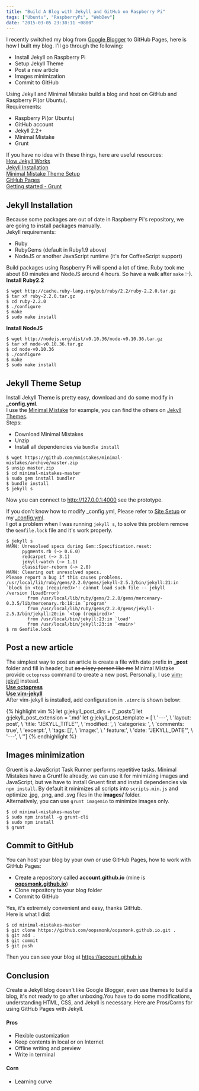 ```yaml
---
title: "Build A Blog with Jekyll and GitHub on Raspberry Pi"
tags: ["Ubuntu", "RaspberryPi", "WebDev"]
date: "2015-03-05 23:30:11 +0800"
---
```


I recently switched my blog from [Google Blogger](http://oopsmonk.blogspot.tw/) to GitHub Pages, here is how I built my blog. I'll go through the following:  

* Install Jekyll on Raspberry Pi  
* Setup Jekyll Theme  
* Post a new article  
* Images minimization
* Commit to GitHub  

Using Jekyll and Minimal Mistake build a blog and host on GitHub and Raspberry Pi(or Ubuntu).  
Requirements: 

* Raspberry Pi(or Ubuntu)  
* GitHub account  
* Jekyll 2.2+  
* Minimal Mistake 
* Grunt

If you have no idea with these things, here are useful resources:  
[How Jekyll Works](http://jekyllbootstrap.com/lessons/jekyll-introduction.html)  
[Jekyll Installation](http://jekyllrb.com/docs/installation/)  
[Minimal Mistake Theme Setup](http://mmistakes.github.io/minimal-mistakes/theme-setup/)  
[GitHub Pages](https://pages.github.com/)  
[Getting started - Grunt](http://gruntjs.com/getting-started)  

## Jekyll Installation  

Because some packages are out of date in Raspberry Pi's repository, we are going to install packages manually.  
Jekyll requirements:  

* Ruby  
* RubyGems (default in Ruby1.9 above)  
* NodeJS or another JavaScript runtime (it's for CoffeeScript support)  

Build packages using Raspberry Pi will spend a lot of time. Ruby took me about 80 minutes and NodeJS around 4 hours. So have a walk after `make` :-).  
__Install Ruby2.2__   

```
$ wget http://cache.ruby-lang.org/pub/ruby/2.2/ruby-2.2.0.tar.gz
$ tar xf ruby-2.2.0.tar.gz
$ cd ruby-2.2.0
$ ./configure 
$ make
$ sudo make install
```  

__Install NodeJS__  

```
$ wget http://nodejs.org/dist/v0.10.36/node-v0.10.36.tar.gz
$ tar xf node-v0.10.36.tar.gz
$ cd node-v0.10.36
$ ./configure 
$ make
$ sudo make install
```

## Jekyll Theme Setup  

Install Jekyll Theme is pretty easy, download and do some modify in __\_config.yml__.  
I use the [Minimal Mistake](https://mmistakes.github.io/minimal-mistakes/) for example, you can find the others on [Jekyll Themes](http://jekyllthemes.org/).  
Steps: 

* Download Minimal Mistakes
* Unzip
* Install all dependencies via `bundle install`

```
$ wget https://github.com/mmistakes/minimal-mistakes/archive/master.zip
$ unsip master.zip
$ cd minimal-mistakes-master
$ sudo gem install bundler
$ bundle install
$ jekyll s
```

Now you can connect to http://127.0.0.1:4000 see the prototype.  

If you don't know how to modify \_config.yml, Please refer to [Site Setup](https://mmistakes.github.io/minimal-mistakes/theme-setup/#site-setup) or my [\_config.yml](https://github.com/oopsmonk/oopsmonk.github.io/blob/master/_config.yml).  
I got a problem when I was running `jekyll s`, to solve this problem remove the `Gemfile.lock` file and it's work properly.  
 
```
$ jekyll s                                                             
WARN: Unresolved specs during Gem::Specification.reset:
      pygments.rb (~> 0.6.0)
      redcarpet (~> 3.1)
      jekyll-watch (~> 1.1)
      classifier-reborn (~> 2.0)
WARN: Clearing out unresolved specs.
Please report a bug if this causes problems.
/usr/local/lib/ruby/gems/2.2.0/gems/jekyll-2.5.3/bin/jekyll:21:in `block in <top (required)>': cannot load such file -- jekyll
/version (LoadError)
        from /usr/local/lib/ruby/gems/2.2.0/gems/mercenary-0.3.5/lib/mercenary.rb:18:in `program'
        from /usr/local/lib/ruby/gems/2.2.0/gems/jekyll-2.5.3/bin/jekyll:20:in `<top (required)>'
        from /usr/local/bin/jekyll:23:in `load'
        from /usr/local/bin/jekyll:23:in `<main>'
$ rm Gemfile.lock 
```

## Post a new article  

The simplest way to post an article is create a file with date prefix in **\_post** folder and fill in header, but ~~as a lazy person like me~~ Minimal Mistake provide `octopress` command to create a new post. Personally, I use [vim-jekyll](https://github.com/parkr/vim-jekyll) instead.  
__[Use octopress](https://mmistakes.github.io/minimal-mistakes/theme-setup/#new-post)__  
__[Use vim-jekyll](https://github.com/parkr/vim-jekyll)__  
After vim-jekyll is installed, add configuration in `.vimrc` is shown below:  

{% highlight vim %}
let g:jekyll_post_dirs = ['_posts']
let g:jekyll_post_extension = '.md'
let g:jekyll_post_template = [
\ '---',
\ 'layout: post',
\ 'title: "JEKYLL_TITLE"',
\ 'modified: ',
\ 'categories: ',
\ 'comments: true',
\ 'excerpt:',
\ 'tags: []',
\ 'image:',
\ '  feature:',
\ 'date: "JEKYLL_DATE"',
\ '---',
\ '']
{% endhighlight %}    

## Images minimization  

Gruent is a JavaScript Task Runner performs repetitive tasks. Minimal Mistakes have a Gruntfile already, we can use it for minimizing images and JavaScript, but we have to install Gruent first and install dependencies via `npm install`. By default it minimizes all scripts into `scripts.min.js` and optimize .jpg, .png, and .svg files in the **images/** folder.  
Alternatively, you can use `grunt imagemin` to minimize images only.

```
$ cd minimal-mistakes-master 
$ sudo npm install -g grunt-cli
$ sudo npm install
$ grunt 
```

## Commit to GitHub  

You can host your blog by your own or use GitHub Pages, how to work with GitHub Pages:  

* Create a repository called __account.github.io__ (mine is __[oopsmonk.github.io](https://github.com/oopsmonk/oopsmonk.github.io)__)  
* Clone repository to your blog folder  
* Commit to GitHub

Yes, it's extremely convenient and easy, thanks GitHub.  
Here is what I did:  

```
$ cd minimal-mistakes-master
$ git clone https://github.com/oopsmonk/oopsmonk.github.io.git .
$ git add .
$ git commit
$ git push
```

Then you can see your blog at https://account.github.io

## Conclusion  

Create a Jekyll blog doesn't like Google Blogger, even use themes to build a blog, it's not ready to go after unboxing.You have to do some modifications, understanding HTML, CSS, and Jekyll is necessary. Here are Pros/Corns for using GitHub Pages with Jekyll.  

#### Pros  

* Flexible customization  
* Keep contents in local or on Internet  
* Offline writing and preview  
* Write in terminal  


#### Corn  

* Learning curve  


